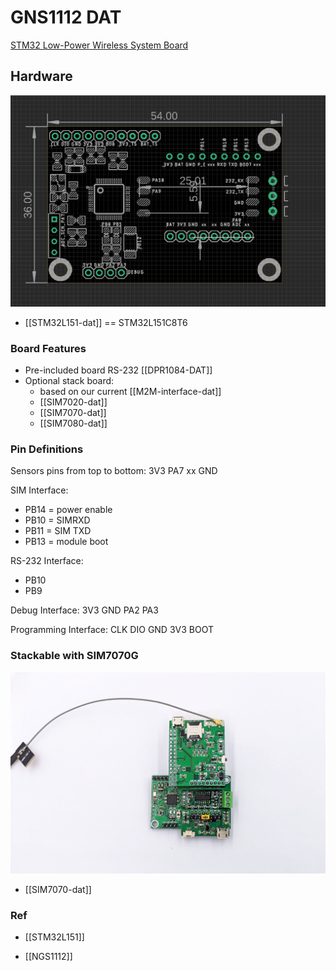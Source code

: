 # GNS1112 DAT

[STM32 Low-Power Wireless System Board](https://www.electrodragon.com/product/stm32-nb-iot-rs-232-wireless-control-board-stm32l151-bc35g/)


## Hardware

![](51-19-17-18-04-2023.png)

- [[STM32L151-dat]] == STM32L151C8T6



### Board Features 

- Pre-included board RS-232 [[DPR1084-DAT]]
- Optional stack board:
  - based on our current [[M2M-interface-dat]]
  - [[SIM7020-dat]]
  - [[SIM7070-dat]]
  - [[SIM7080-dat]]



### Pin Definitions 

Sensors pins from top to bottom: 3V3 PA7 xx GND

SIM Interface: 
- PB14 = power enable 
- PB10 = SIMRXD
- PB11 = SIM TXD
- PB13 = module boot 

RS-232 Interface:
- PB10
- PB9

Debug Interface: 3V3 GND PA2 PA3

Programming Interface: CLK DIO GND 3V3 BOOT


### Stackable with SIM7070G

![](36-12-18-18-04-2023.png)

- [[SIM7070-dat]]



### Ref 

- [[STM32L151]]

- [[NGS1112]]